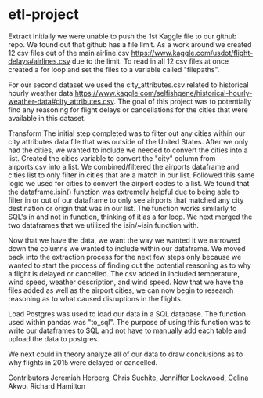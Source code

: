 # etl-project

Extract
Initially we were unable to push the 1st Kaggle file to our github repo. We found out that github has a file limit. As a work around we created 12 csv files out of the main airline.csv https://www.kaggle.com/usdot/flight-delays#airlines.csv due to the limit. To read in all 12 csv files at once created a for loop and set the files to a variable called "filepaths".

For our second dataset we used the city_attributes.csv related to historical hourly weather data https://www.kaggle.com/selfishgene/historical-hourly-weather-data#city_attributes.csv. The goal of this project was to potentially find any reasoning for flight delays or cancellations for the cities that were available in this dataset.

Transform
The initial step completed was to filter out any cities within our city attributes data file that was outside of the United States. After we only had the cities, we wanted to include we needed to convert the cities into a list. Created the cities variable to convert the "city" column from airports.csv into a list. We combined/filtered the airports dataframe and cities list to only filter in cities that are a match in our list. Followed this same logic we used for cities to convert the airport codes to a list. We found that the dataframe.isin() function was extremely helpful due to being able to filter in or out of our dataframe to only see airports that matched any city destination or origin that was in our list. The function works similarly to SQL's in and not in function, thinking of it as a for loop. We next merged the two dataframes that we utilized the isin/~isin function with.

Now that we have the data, we want the way we wanted it we narrowed down the columns we wanted to include within our dataframe. We moved back into the extraction process for the next few steps only because we wanted to start the process of finding out the potential reasoning as to why a flight is delayed or cancelled. The csv added in included temperature, wind speed, weather description, and wind speed. Now that we have the files added as well as the airport cities, we can now begin to research reasoning as to what caused disruptions in the flights.

Load
Postgres was used to load our data in a SQL database. The function used within pandas was "to_sql". The purpose of using this function was to write our dataframes to SQL and not have to manually add each table and upload the data to postgres.

We next could in theory analyze all of our data to draw conclusions as to why flights in 2015 were delayed or cancelled.

Contributors
Jeremiah Herberg, Chris Suchite, Jenniffer Lockwood, Celina Akwo, Richard Hamilton
